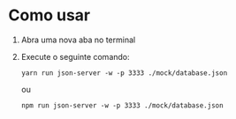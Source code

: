 # Como usar

1. Abra uma nova aba no terminal
2. Execute o seguinte comando:

    ```
    yarn run json-server -w -p 3333 ./mock/database.json
    ```

    ou

    ```
    npm run json-server -w -p 3333 ./mock/database.json
    ```
